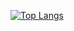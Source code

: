 [![Top Langs](https://github-readme-stats-lunabunn.vercel.app/api/top-langs/?username=lunabunn&exclude_repo=svg2font&theme=dark&layout=compact&count_private=true)](https://github.com/lunabunn)
